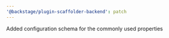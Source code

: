 ```yaml
---
'@backstage/plugin-scaffolder-backend': patch
---
```


Added configuration schema for the commonly used properties
